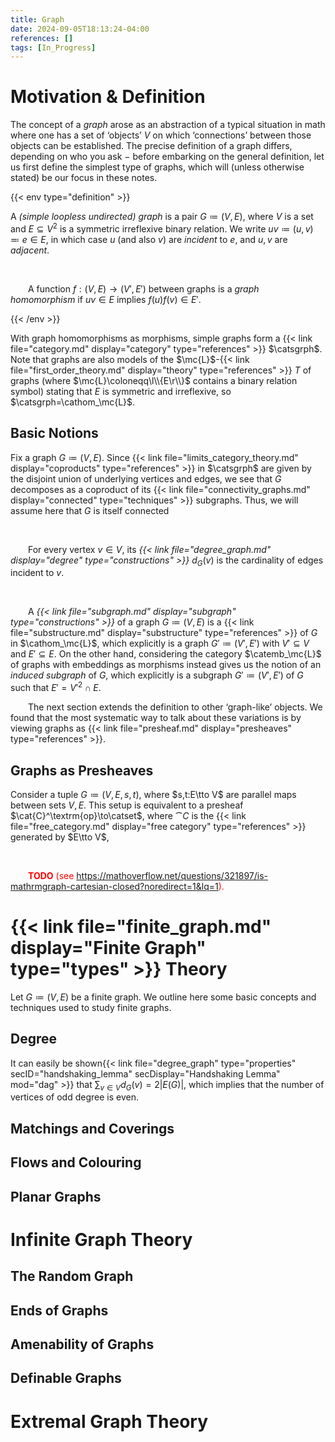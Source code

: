 ```yaml
---
title: Graph
date: 2024-09-05T18:13:24-04:00
references: []
tags: [In_Progress]
---
```


# Motivation & Definition

The concept of a *graph* arose as an abstraction of a typical situation in math where one has a set of ‘objects’ $V$ on which ‘connections’ between those objects can be established. The precise definition of a graph differs, depending on who you ask $-$ before embarking on the general definition, let us first define the simplest type of graphs, which will (unless otherwise stated) be our focus in these notes.

{{< env type="definition" >}}

A *(simple loopless undirected) graph* is a pair $G\coloneqq(V,E)$, where $V$ is a set and $E\subseteq V^2$ is a symmetric irreflexive binary relation. We write $uv\coloneqq(u,v)\eqqcolon e\in E$, in which case $u$ (and also $v$) are *incident* to $e$, and $u,v$ are *adjacent*.

<br>

&emsp;&emsp;A function $f:(V,E)\to(V',E')$ between graphs is a *graph homomorphism* if $uv\in E$ implies $f(u)f(v)\in E'$.

{{< /env >}}

With graph homomorphisms as morphisms, simple graphs form a {{< link file="category.md" display="category" type="references" >}} $\catsgrph$. Note that graphs are also models of the $\mc{L}$-{{< link file="first_order_theory.md" display="theory" type="references" >}} $T$ of graphs (where $\mc{L}\coloneqq\l\\{E\r\\}$ contains a binary relation symbol) stating that $E$ is symmetric and irreflexive, so $\catsgrph=\cathom_\mc{L}$.

## Basic Notions

Fix a graph $G\coloneqq(V,E)$. Since {{< link file="limits_category_theory.md" display="coproducts" type="references" >}} in $\catsgrph$ are given by the disjoint union of underlying vertices and edges, we see that $G$ decomposes as a coproduct of its {{< link file="connectivity_graphs.md" display="connected" type="techniques" >}} subgraphs. Thus, we will assume here that $G$ is itself connected

<br>

&emsp;&emsp;For every vertex $v\in V$, its *{{< link file="degree_graph.md" display="degree" type="constructions" >}}* $d_G(v)$ is the cardinality of edges incident to $v$.

<br>

&emsp;&emsp;A *{{< link file="subgraph.md" display="subgraph" type="constructions" >}}* of a graph $G\coloneqq(V,E)$ is a {{< link file="substructure.md" display="substructure" type="references" >}} of $G$ in $\cathom_\mc{L}$, which explicitly is a graph $G'\coloneqq(V',E')$ with $V'\subseteq V$ and $E'\subseteq E$. On the other hand, considering the category $\catemb_\mc{L}$ of graphs with embeddings as morphisms instead gives us the notion of an *induced subgraph* of $G$, which explicitly is a subgraph $G'\coloneqq(V',E')$ of $G$ such that $E'=V'^2\cap E$.

<div class="space"></div>

&emsp;&emsp;The next section extends the definition to other ‘graph-like’ objects. We found that the most systematic way to talk about these variations is by viewing graphs as {{< link file="presheaf.md" display="presheaves" type="references" >}}.

<h2 class="hide">Graphs as Presheaves</h2>

Consider a tuple $G\coloneqq(V,E,s,t)$, where $s,t:E\tto V$ are parallel maps between sets $V,E$. This setup is equivalent to a presheaf $\cat{C}^\textrm{op}\to\catset$, where $\cat{C}$ is the {{< link file="free_category.md" display="free category" type="references" >}} generated by $E\tto V$,

<br>

&emsp;&emsp;<span style="color:red">**TODO** (see https://mathoverflow.net/questions/321897/is-mathrmgraph-cartesian-closed?noredirect=1&lq=1).</span>

# {{< link file="finite_graph.md" display="Finite Graph" type="types" >}} Theory

Let $G\coloneqq(V,E)$ be a finite graph. We outline here some basic concepts and techniques used to study finite graphs.

## Degree

It can easily be shown{{< link file="degree_graph" type="properties" secID="handshaking_lemma" secDisplay="Handshaking Lemma" mod="dag" >}} that $\sum_{v\in V}d_G(v)=2|E(G)|$, which implies that the number of vertices of odd degree is even.

## Matchings and Coverings

## Flows and Colouring

## Planar Graphs

# Infinite Graph Theory

## The Random Graph

## Ends of Graphs

## Amenability of Graphs

## Definable Graphs

# Extremal Graph Theory
